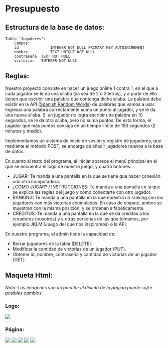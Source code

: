 # Presupuesto

## Estructura de la base de datos:

	Tabla ‘Jugadores’:
		Campos:
		id              INTEGER NOT NULL PRIMARY KEY AUTOINCREMENT
		nombre	        TEXT UNIQUE NOT NULL
		contraseña 	TEXT NOT NULL
		victorias 	INTEGER NOT NULL
    
## Reglas:

Nuestro proyecto consiste en hacer un juego online 1 contra 1, en el que a cada jugador se le da una sílaba (ya sea de 2 o 3 letras), y a partir de ello tienen que escribir una palabra que contenga dicha sílaba. La palabra debe existir en la API ([Spanish Random Words](https://rapidapi.com/AlexScigalszky/api/spanish-random-words/details)) de palabras que vamos a usar. Ingresar una palabra correctamente suma un punto al jugador, y se le da una nueva sílaba. Si un jugador no logra escribir una palabra en 10 segundos, se le da otra sílaba, pero no suma puntos. De esta forma, el jugador que más puntos consiga en un tiempo límite de 150 segundos (2 minutos y medio). 

Implementamos un sistema de inicio de sesión y registro de jugadores, que mediante el método POST, se encarga de añadir jugadores nuevos a la base de datos.

En cuanto al resto del programa, al iniciar aparece el menú principal en el que se encuentra el logo de nuestro juego, y cuatro botones.
* JUGAR: Te manda a una pantalla en la que se tiene que hacer conexión con otra computadora.
* ¿CÓMO JUGAR? / INSTRUCCIONES: Te manda a una pantalla en la que se explica las reglas del juego y cómo conectarte con otro jugador.
* RANKING: Te manda a una pantalla en la que muestra un ranking con los jugadores con más victorias acumuladas. En caso de empate, ambos se muestran con la misma posición, y se ordenan alfabéticamente. 
* CRÉDITOS: Te manda a una pantalla en la que se da créditos a los creadores (nosotros) y a otras personas de las que tomamos, por ejemplo JKLM (Juego del que nos inspiramos) o la API.

En nuestro programa, el admin tiene la capacidad de:
* Borrar jugadores de la tabla (DELETE).
* Modificar la cantidad de victorias de un jugador (PUT).
* Obtener id, nombre, contraseña y cantidad de victorias de un jugador (GET).

## Maqueta Html:

_Nota: Las ímagenes son un boceto; el diseño de la página puede sufrir posibles cambios._

### Logo:

<img src="https://i.postimg.cc/Pf9wWz4S/logo.png">

### Página: 

<img src="https://i.postimg.cc/BZ2Sgqjs/cap1.png">
<img src="https://i.postimg.cc/0yy9PDc2/cap2.png">
<img src="https://i.postimg.cc/tC59K2dM/cap4.png">
<img src="https://i.postimg.cc/0yXPQjBG/cap5.png">
<img src="https://i.postimg.cc/8CFDrG22/cap6.png">

